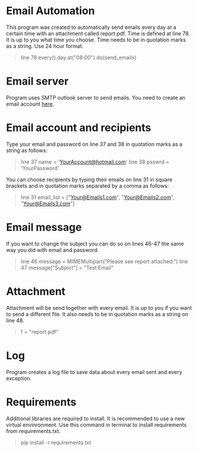 # Email Automation

This program was created to automatically send emails every day at a certain time
with an attachment called report.pdf.
Time is defined at line 78. It is up to you what time you choose. 
Time needs to be in quotation marks as a string. Use 24 hour format.

> line 78 every().day.at("08:00").do(send_emails)

# Email server

Program uses SMTP outlook server to send emails.
You need to create an email account [here](https://signup.live.com/?lic=1).

# Email account and recipients

Type your email and password on line 37 and 38 in quotation marks as a string as follows: 

>line 37 name = 'YourAccount@hotmail.com'
>line 38 psswrd = 'YourPassword'

You can choose recipients by typing their emails on line 31
in square brackets and in quotation marks separated by a comma as follows:

> line 31 email_list = ["Your@Emails1.com", "Your@Emails2.com", "Your@Emails3.com"]

# Email message

If you want to change the subject you can do so on lines 46-47
the same way you did with email and password.

> line 46 message = MIMEMultipart("Please see report attached.")
> line 47 message["Subject"] = "Test Email"

# Attachment

Attachment will be send together with every email.
It is up to you if you want to send a different file. 
It also needs to be in quotation marks as a string on line 48.

> f = "report.pdf"

# Log
Program creates a log file to save data about every email sent and every exception.

# Requirements
Additional libraries are required to install.
It is recommended to use a new virtual envinronment.
Use this command in terminal to install requirements from requirements.txt.
>pip install -r requirements.txt